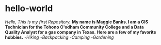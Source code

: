 # hello-world
*Hello, This is my first Repository.*
**My name is Maggie Banks. I am a GIS Technician for the Tohono O'odham Community College and a Data Quality Analyst for a gas company in Texas.**
**Here are a few of my favorite hobbies.**
*-Hiking*
*-Backpacking*
*-Camping*
*-Gardening*
